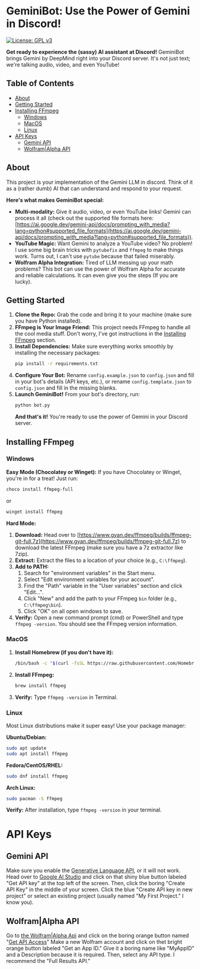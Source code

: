 # GeminiBot: Use the Power of Gemini in Discord! 

[![License: GPL v3](https://img.shields.io/badge/License-GPLv3-blue.svg)](https://www.gnu.org/licenses/gpl-3.0) 

**Get ready to experience the (sassy) AI assistant at Discord!** GeminiBot brings Gemini by DeepMind right into your Discord server.  It's not just text; we're talking audio, video, and even YouTube!  

## Table of Contents

- [About](#about)
- [Getting Started](#getting-started)
- [Installing FFmpeg](#installing-ffmpeg)
    - [Windows](#windows)
    - [MacOS](#macos)
    - [Linux](#linux)
- [API Keys](#api-keys)
    - [Gemini API](#gemini-api)
    - [Wolfram|Alpha API](#wolframalpha-api)

## About

This project is your implementation of the Gemini LLM in discord. Think of it as a (rather dumb) AI that can understand and respond to your request.  

**Here's what makes GeminiBot special:**

* **Multi-modality:**  Give it audio, video, or even YouTube links! Gemini can process it all (check out the supported file formats here: [https://ai.google.dev/gemini-api/docs/prompting_with_media?lang=python#supported_file_formats](https://ai.google.dev/gemini-api/docs/prompting_with_media?lang=python#supported_file_formats)). 
* **YouTube Magic:** Want Gemini to analyze a YouTube video? No problem! I use some big brain tricks with `pytubefix` and `ffmpeg` to make things work. Turns out, I can't use `pytube` because that failed miserably.
* **Wolfram Alpha Integration:** Tired of LLM messing up your math problems? This bot can use the power of Wolfram Alpha for accurate and reliable calculations. It can even give you the steps (If you are lucky).

## Getting Started

1. **Clone the Repo:**  Grab the code and bring it to your machine (make sure you have Python installed). 
2. **FFmpeg is Your Image Friend:** This project needs FFmpeg to handle all the cool media stuff. Don't worry, I've got instructions in the [Installing FFmpeg](#installing-ffmpeg) section. 
3. **Install Dependencies:**  Make sure everything works smoothly by installing the necessary packages:
   ```bash
   pip install -r requirements.txt
   ```
4. **Configure Your Bot:** Rename `config.example.json` to `config.json` and fill in your bot's details (API keys, etc.), or rename `config.template.json` to `config.json` and fill in the missing blanks.
5. **Launch GeminiBot!**  From your bot's directory, run:
   ```bash
   python bot.py
   ```
   **And that's it!** You're ready to use the power of Gemini in your Discord server.

## Installing FFmpeg

### Windows

**Easy Mode (Chocolatey or Winget):** 
If you have Chocolatey or Winget, you're in for a treat! Just run:

```bash
choco install ffmpeg-full 
```

or 

```bash
winget install ffmpeg
```

**Hard Mode:**
1. **Download:** Head over to [https://www.gyan.dev/ffmpeg/builds/ffmpeg-git-full.7z](https://www.gyan.dev/ffmpeg/builds/ffmpeg-git-full.7z) to download the latest FFmpeg (make sure you have a 7z extractor like 7zip).
2. **Extract:**  Extract the files to a location of your choice (e.g., `C:\ffmpeg`).
3. **Add to PATH:**
    1. Search for "environment variables" in the Start menu.
    2. Select "Edit environment variables for your account".
    3. Find the "Path" variable in the "User variables" section and click "Edit...".
    4. Click "New" and add the path to your FFmpeg `bin` folder (e.g., `C:\ffmpeg\bin`).
    5. Click "OK" on all open windows to save.
4. **Verify:** Open a new command prompt (cmd) or PowerShell and type `ffmpeg -version`. You should see the FFmpeg version information. 

### MacOS

1. **Install Homebrew (if you don't have it):**
   ```bash
   /bin/bash -c "$(curl -fsSL https://raw.githubusercontent.com/Homebrew/install/HEAD/install.sh)" 
   ```
2. **Install FFmpeg:**
   ```bash
   brew install ffmpeg 
   ```
3. **Verify:** Type `ffmpeg -version` in Terminal. 

### Linux

Most Linux distributions make it super easy! Use your package manager:

**Ubuntu/Debian:**
```bash
sudo apt update
sudo apt install ffmpeg
```

**Fedora/CentOS/RHEL:**
```bash
sudo dnf install ffmpeg
```

**Arch Linux:**
```bash
sudo pacman -S ffmpeg 
```

**Verify:** After installation, type `ffmpeg -version` in your terminal.

# API Keys
## Gemini API
Make sure you enable the [Generative Language API](https://console.cloud.google.com/apis/api/generativelanguage.googleapis.com), or it will not work. Head over to [Google AI Studio](https://aistudio.google.com/app/prompts/new_chat) and click on that shiny blue button labeled "Get API key" at the top left of the screen. Then, click the boring "Create API Key" in the middle of your screen. Click the blue "Create API key in new project" or select an existing project (usually named "My First Project." I know you).

## Wolfram|Alpha API
Go to [the Wolfram|Alpha Api](https://products.wolframalpha.com/api/) and click on the boring orange button named "[Get API Access](https://developer.wolframalpha.com/)" Make a new Wolfram account and click on thet bright orange button labeled "Get an App ID." Give it a boring name like "MyAppID" and a Description because it is required. Then, select any API type. I recommend the "Full Results API." 
